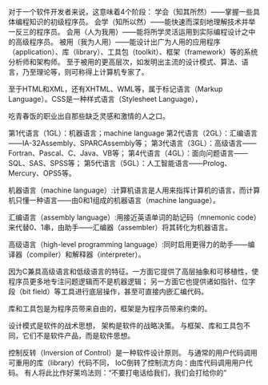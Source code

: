 对于一个软件开发者来说，这意味着4个阶段：
学会（知其所然）——掌握一些具体编程知识的初级程序员。
会学（知所以然）——能快速而深刻地理解技术并举一反三的程序员。
会用（人为我用）——能将所学灵活运用到实际编程设计之中的高级程序员。
被用（我为人用）——能设计出广为人用的应用程序（application）、库（library）、工具包（toolkit）、框架（framework）等的系统分析师和架构师。
至于被用的更高层次，如发明出主流的设计模式、算法、语言，乃至理论等，则可称得上计算机专家了。



至于HTML和XML，还有XHTML、WML等，属于标记语言（Markup Language）。CSS是一种样式语言（Stylesheet Language），

吃青春饭的职业出自那些缺乏灵感和激情的人之口。

第1代语言（1GL）：机器语言；machine language
第2代语言（2GL）：汇编语言——IA-32Assembly、SPARCAssembly等；
第3代语言（3GL）：高级语言——Fortran、Pascal、C、Java、VB等；
第4代语言（4GL）：面向问题语言——SQL、SAS、SPSS等；
第5代语言（5GL）：人工智能语言——Prolog、Mercury、OPS5等。


机器语言（machine language）:计算机语言是人用来指挥计算机的语言，而计算机只懂一种语言——由0和1组成的机器语言（machine language）。

汇编语言（assembly language）:用接近英语单词的助记码（mnemonic code）来代替0、1串，由助手——汇编器（assembler）将其转化为机器语言。

高级语言（high-level programming language）:同时启用更得力的助手——编译器（compiler）和解释器（interpreter）。

因为C兼具高级语言和低级语言的特征。一方面它提供了高层抽象和可移植性，使程序员更多地专注问题逻辑而不是机器逻辑；
另一方面它也提供诸如指针、位字段（bit field）等工具进行底层操作，甚至可直接内嵌汇编代码。

库和工具包是为程序员带来自由的，框架是为程序员带来约束的。

设计模式是软件的战术思想，
架构是软件的战略决策。
与框架、库和工具包不同，它们不是软件产品，而是软件思想。


控制反转（Inversion of Control）是一种软件设计原则。
与通常的用户代码调用可重用的库（library）代码不同，
IoC倒转了控制流方向：由库代码调用用户代码。
有人将此比作好莱坞法则：“不要打电话给我们，我们会打给你的”
